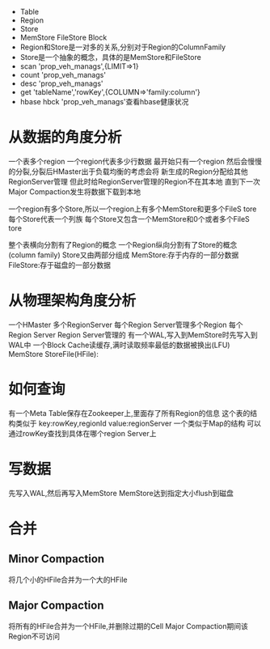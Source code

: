 + Table
+ Region
+ Store
+ MemStore FileStore Block
+ Region和Store是一对多的关系,分别对于Region的ColumnFamily
+ Store是一个抽象的概念，具体的是MemStore和FileStore
+ scan 'prop_veh_manags',{LIMIT=>1}
+ count 'prop_veh_manags'
+ desc 'prop_veh_manags'
+ get 'tableName','rowKey',{COLUMN=>'family:column'}
+ hbase hbck 'prop_veh_manags'查看hbase健康状况

# 从数据的角度分析
一个表多个region
一个region代表多少行数据
最开始只有一个region
然后会慢慢的分裂,分裂后HMaster出于负载均衡的考虑会将
新生成的Region分配给其他RegionServer管理
但此时给RegionServer管理的Region不在其本地
直到下一次Major Compaction发生将数据下载到本地

一个region有多个Store,所以一个region上有多个MemStore和更多个FileS tore
每个Store代表一个列族
每个Store又包含一个MemStore和0个或者多个FileS tore

整个表横向分割有了Region的概念
一个Region纵向分割有了Store的概念(column family)
Store又由两部分组成
    MemStore:存于内存的一部分数据
    FileStore:存于磁盘的一部分数据


# 从物理架构角度分析
一个HMaster
多个RegionServer
每个Region Server管理多个Region
每个Region Server
    Region Server管理的
    有一个WAL,写入到MemStore时先写入到WAL中
    一个Block Cache读缓存,满时读取频率最低的数据被换出(LFU)
    MemStore
    StoreFile(HFile):

# 如何查询
有一个Meta Table保存在Zookeeper上,里面存了所有Region的信息
这个表的结构类似于
key:rowKey,regionId
value:regionServer
一个类似于Map的结构
可以通过rowKey查找到具体在哪个region Server上

# 写数据
先写入WAL,然后再写入MemStore
MemStore达到指定大小flush到磁盘

# 合并
## Minor Compaction
将几个小的HFile合并为一个大的HFile
## Major Compaction
将所有的HFile合并为一个HFile,并删除过期的Cell
Major Compaction期间该Region不可访问

